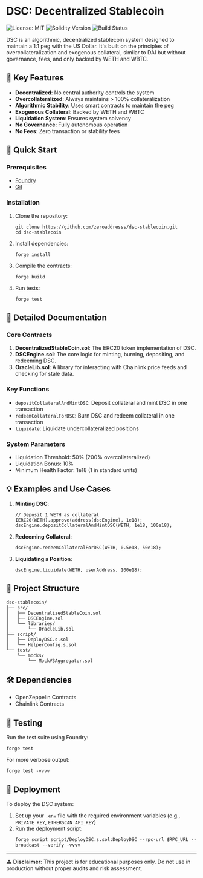 # DSC: Decentralized Stablecoin

![License: MIT](https://img.shields.io/badge/License-MIT-yellow.svg)
![Solidity Version](https://img.shields.io/badge/solidity-^0.8.18-lightgrey)
![Build Status](https://img.shields.io/badge/build-passing-brightgreen)

DSC is an algorithmic, decentralized stablecoin system designed to maintain a 1:1 peg with the US Dollar. It's built on the principles of overcollateralization and exogenous collateral, similar to DAI but without governance, fees, and only backed by WETH and WBTC.

## 🌟 Key Features

- **Decentralized**: No central authority controls the system
- **Overcollateralized**: Always maintains > 100% collateralization
- **Algorithmic Stability**: Uses smart contracts to maintain the peg
- **Exogenous Collateral**: Backed by WETH and WBTC
- **Liquidation System**: Ensures system solvency
- **No Governance**: Fully autonomous operation
- **No Fees**: Zero transaction or stability fees

## 🚀 Quick Start

### Prerequisites

- [Foundry](https://book.getfoundry.sh/getting-started/installation.html)
- [Git](https://git-scm.com/book/en/v2/Getting-Started-Installing-Git)

### Installation

1. Clone the repository:
   ```
   git clone https://github.com/zeroaddresss/dsc-stablecoin.git
   cd dsc-stablecoin
   ```

2. Install dependencies:
   ```
   forge install
   ```

3. Compile the contracts:
   ```
   forge build
   ```

4. Run tests:
   ```
   forge test
   ```

## 📘 Detailed Documentation

### Core Contracts

1. **DecentralizedStableCoin.sol**: The ERC20 token implementation of DSC.
2. **DSCEngine.sol**: The core logic for minting, burning, depositing, and redeeming DSC.
3. **OracleLib.sol**: A library for interacting with Chainlink price feeds and checking for stale data.

### Key Functions

- `depositCollateralAndMintDSC`: Deposit collateral and mint DSC in one transaction
- `redeemCollateralForDSC`: Burn DSC and redeem collateral in one transaction
- `liquidate`: Liquidate undercollateralized positions

### System Parameters

- Liquidation Threshold: 50% (200% overcollateralized)
- Liquidation Bonus: 10%
- Minimum Health Factor: 1e18 (1 in standard units)

## 💡 Examples and Use Cases

1. **Minting DSC**:
   ```solidity
   // Deposit 1 WETH as collateral
   IERC20(WETH).approve(address(dscEngine), 1e18);
   dscEngine.depositCollateralAndMintDSC(WETH, 1e18, 100e18);
   ```

2. **Redeeming Collateral**:
   ```solidity
   dscEngine.redeemCollateralForDSC(WETH, 0.5e18, 50e18);
   ```

3. **Liquidating a Position**:
   ```solidity
   dscEngine.liquidate(WETH, userAddress, 100e18);
   ```

## 📁 Project Structure

```
dsc-stablecoin/
├── src/
│   ├── DecentralizedStableCoin.sol
│   ├── DSCEngine.sol
│   └── libraries/
│       └── OracleLib.sol
├── script/
│   ├── DeployDSC.s.sol
│   └── HelperConfig.s.sol
└── test/
    └── mocks/
        └── MockV3Aggregator.sol
```

## 🛠 Dependencies

- OpenZeppelin Contracts
- Chainlink Contracts

## 🧪 Testing

Run the test suite using Foundry:

```
forge test
```

For more verbose output:

```
forge test -vvvv
```

## 🚢 Deployment

To deploy the DSC system:

1. Set up your `.env` file with the required environment variables (e.g., `PRIVATE_KEY`, `ETHERSCAN_API_KEY`)
2. Run the deployment script:
   ```
   forge script script/DeployDSC.s.sol:DeployDSC --rpc-url $RPC_URL --broadcast --verify -vvvv
   ```
---

⚠️ **Disclaimer**: This project is for educational purposes only. Do not use in production without proper audits and risk assessment.
